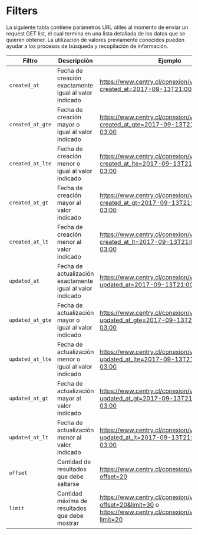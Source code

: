 # Filters

La siguiente tabla contiene parámetros URL útiles al momento de enviar un request GET list, el cual termina en una lista detallada de los datos que se quieren obtener. La utilización de valores previamente conocidos pueden ayudar a los procesos de búsqueda y recopilación de información.

 Filtro       | Descripción                                     | Ejemplo
 ------------ | ----------------------------------------------- | -------
 `created_at`        | Fecha de creación exactamente igual al valor indicado    | https://www.centry.cl/conexion/v1/products.json?created_at=2017-09-13T21:00:00.000-03:00 
`created_at_gte` | Fecha de creación mayor o igual al valor indicado | https://www.centry.cl/conexion/v1/products.json?created_at_gte=2017-09-13T21:00:00.000-03:00
`created_at_lte` | Fecha de creación menor o igual al valor indicado | https://www.centry.cl/conexion/v1/products.json?created_at_lte=2017-09-13T21:00:00.000-03:00
`created_at_gt` | Fecha de creación mayor al valor indicado | https://www.centry.cl/conexion/v1/products.json?created_at_gt=2017-09-13T21:00:00.000-03:00
`created_at_lt` | Fecha de creación menor al valor indicado | https://www.centry.cl/conexion/v1/products.json?created_at_lt=2017-09-13T21:00:00.000-03:00
`updated_at` | Fecha de actualización exactamente igual al valor indicado | https://www.centry.cl/conexion/v1/products.json?updated_at=2017-09-13T21:00:00.000-03:00
`updated_at_gte` | Fecha de actualización mayor o igual al valor indicado | https://www.centry.cl/conexion/v1/products.json?updated_at_gte=2017-09-13T21:00:00.000-03:00
`updated_at_lte` | Fecha de actualización menor o igual al valor indicado | https://www.centry.cl/conexion/v1/products.json?updated_at_lte=2017-09-13T21:00:00.000-03:00
`updated_at_gt` | Fecha de actualización mayor al valor indicado | https://www.centry.cl/conexion/v1/products.json?updated_at_gt=2017-09-13T21:00:00.000-03:00
`updated_at_lt` | Fecha de actualización menor al valor indicado | https://www.centry.cl/conexion/v1/products.json?updated_at_lt=2017-09-13T21:00:00.000-03:00
`offset` | Cantidad de resultados que debe saltarse | https://www.centry.cl/conexion/v1/products.json?offset=20
`limit` | Cantidad máxima de resultados que debe mostrar | https://www.centry.cl/conexion/v1/products.json?offset=20&limit=30 o https://www.centry.cl/conexion/v1/products.json?limit=20
